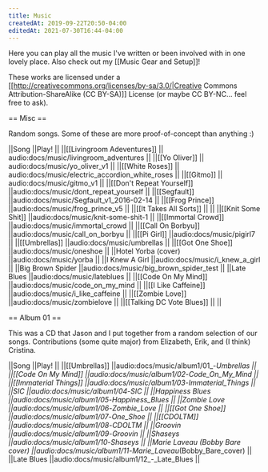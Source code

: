 ```yaml
---
title: Music
createdAt: 2019-09-22T20:50-04:00
editedAt: 2021-07-30T16:44-04:00
---
```


Here you can play all the music I've written or been involved with in one lovely place. Also check out my [[Music Gear and Setup]]!

These works are licensed under a [[http://creativecommons.org/licenses/by-sa/3.0/|Creative Commons Attribution-ShareAlike (CC BY-SA)]] License (or maybe CC BY-NC... feel free to ask).

== Misc ==

Random songs. Some of these are more proof-of-concept than anything :)

||Song                      ||Play!                                  ||
||[[Livingroom Adeventures]] || audio:docs/music/livingroom_adventures ||
||[[Yo Oliver]] || audio:docs/music/yo_oliver_v1 ||
||[[White Roses]] || audio:docs/music/electric_accordion_white_roses ||
||[[Gitmo]] || audio:docs/music/gitmo_v1 ||
||[[Don't Repeat Yourself]]              ||audio:docs/music/dont_repeat_yourself ||
||[[Segfault]]              ||audio:docs/music/Segfault_v1_2016-02-14 ||
||[[Frog Prince]]           ||audio:docs/music/frog_prince_v5        ||
||[[It Takes All Sorts]]    ||                                ||
||[[Knit Some Shit]]        ||audio:docs/music/knit-some-shit-1      ||
||[[Immortal Crowd]]        ||audio:docs/music/immortal_crowd        ||
||[[Call On Borbyu]]        ||audio:docs/music/call_on_borbyu        ||
||[[Pi Girl]]                   ||audio:docs/music/pigirl7               ||
||[[Umbrellas]]             ||audio:docs/music/umbrellas             ||
||[[Got One Shoe]]          ||audio:docs/music/oneshoe               ||
||Hotel Yorba (cover)       ||audio:docs/music/yorba                 ||
||I Knew A Girl             ||audio:docs/music/i_knew_a_girl         ||
||Big Brown Spider          ||audio:docs/music/big_brown_spider_test ||
||Late Blues                ||audio:docs/music/lateblues             ||
||[[Code On My Mind]]       ||audio:docs/music/code_on_my_mind       ||
||[[I Like Caffeine]]       ||audio:docs/music/i_like_caffeine       ||
||[[Zombie Love]]           ||audio:docs/music/zombielove            ||
||[[Talking DC Vote Blues]] ||                     ||

== Album 01 ==

This was a CD that Jason and I put together from a random selection of our songs. Contributions (some quite major) from Elizabeth, Erik, and (I think) Cristina.

||Song                            ||Play!                                                        ||
||[[Umbrellas]]                   ||audio:docs/music/album1/01_-_Umbrellas                       ||
||[[Code On My Mind]]             ||audio:docs/music/album1/02_-_Code_On_My_Mind                 ||
||[[Immaterial Things]]           ||audio:docs/music/album1/03_-_Immaterial_Things               ||
||SIC                             ||audio:docs/music/album1/04_-_SIC                             ||
||Happiness Blues                 ||audio:docs/music/album1/05_-_Happiness_Blues                 ||
||Zombie Love                     ||audio:docs/music/album1/06_-_Zombie_Love                     ||
||[[Got One Shoe]]                ||audio:docs/music/album1/07_-_One_Shoe                        ||
||[[CDOLTM]]                          ||audio:docs/music/album1/08_-_CDOLTM                          ||
||Groovin                         ||audio:docs/music/album1/09_-_Groovin                         ||
||Shaseys                         ||audio:docs/music/album1/10_-_Shaseys                         ||
||Marie Laveau (Bobby Bare cover) ||audio:docs/music/album1/11_-_Marie_Laveau_(Bobby_Bare_cover) ||
||Late Blues                      ||audio:docs/music/album1/12_-_Late_Blues                      ||


